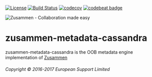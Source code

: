 [![License](https://img.shields.io/badge/License-Apache%202.0-blue.svg)](https://opensource.org/licenses/Apache-2.0)
[![Build Status](https://travis-ci.org/open-amdocs/zusammen-metadata-cassandra.svg?branch=master)](https://travis-ci.org/open-amdocs/zusammen-metadata-cassandra)
[![codecov](https://codecov.io/gh/open-amdocs/zusammen-metadata-cassandra/branch/master/graph/badge.svg)](https://codecov.io/gh/open-amdocs/zusammen-metadata-cassandra)
[![codebeat badge](https://codebeat.co/badges/39fc09ed-32a6-437a-a509-dfc6d6ab5ae0)](https://codebeat.co/projects/github-com-open-amdocs-zusammen-metadata-cassandra)

![Zusammen - Collaboration made easy](https://raw.githubusercontent.com/open-amdocs/zusammen/master/docs/images/zusammen_logo_final_888px.png)
# zusammen-metadata-cassandra

zusammen-metadata-cassandra is the OOB metadata engine implementation of [Zusammen](https://github.com/open-amdocs/zusammen)

###### Copyright © 2016-2017 European Support Limited
